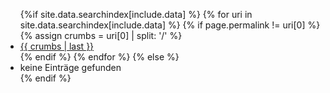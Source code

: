 <ul>
{%if site.data.searchindex[include.data] %}
    {% for uri in site.data.searchindex[include.data] %}
        {% if page.permalink != uri[0] %}
            {% assign crumbs = uri[0] | split: '/' %}
            <li><a href="{{ uri[0] }}">{{ crumbs | last }}</a></li>
        {% endif %}
    {% endfor %}
{% else %}
    <li>keine Einträge gefunden</li>
{% endif %}
</tbody>
</ul>
